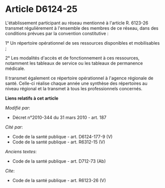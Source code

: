 # Article D6124-25

L'établissement participant au réseau mentionné à l'article R. 6123-26 transmet régulièrement à l'ensemble des membres de ce
réseau, dans des conditions prévues par la convention constitutive : 

1° Un répertoire opérationnel de ses ressources disponibles et mobilisables ; 

2° Les modalités d'accès et de fonctionnement à ces ressources, notamment les tableaux de service ou les tableaux de
permanence médicale. 

Il transmet également ce répertoire opérationnel à l'agence régionale de santé. Celle-ci réalise chaque année une synthèse
des répertoires au niveau régional et la transmet à tous les professionnels concernés.

**Liens relatifs à cet article**

_Modifié par_:

  - Décret n°2010-344 du 31 mars 2010 - art. 187

_Cité par_:

  - Code de la santé publique - art. D6124-177-9 (V)
  - Code de la santé publique - art. R6312-15 (V)

_Anciens textes_:

  - Code de la santé publique - art. D712-73 (Ab)

_Cite_:

  - Code de la santé publique - art. R6123-26 (V)

